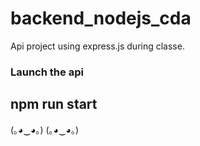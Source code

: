 # backend_nodejs_cda
Api project using express.js during classe.

### Launch the api
## npm run start

(｡◕‿◕｡) (｡◕‿◕｡)
